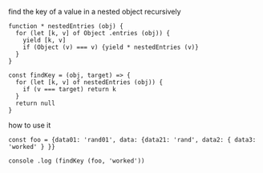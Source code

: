 find the key of a value in a nested object recursively
```
function * nestedEntries (obj) {
  for (let [k, v] of Object .entries (obj)) {
    yield [k, v]
    if (Object (v) === v) {yield * nestedEntries (v)}
  }
}

const findKey = (obj, target) => {
  for (let [k, v] of nestedEntries (obj)) {
    if (v === target) return k
  }
  return null
}
```

how to use it
```
const foo = {data01: 'rand01', data: {data21: 'rand', data2: { data3: 'worked' } }}

console .log (findKey (foo, 'worked'))
```
